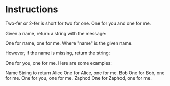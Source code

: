 # Instructions
Two-fer or 2-fer is short for two for one. One for you and one for me.

Given a name, return a string with the message:

One for name, one for me.
Where "name" is the given name.

However, if the name is missing, return the string:

One for you, one for me.
Here are some examples:

Name	String to return
Alice	One for Alice, one for me.
Bob	One for Bob, one for me.
One for you, one for me.
Zaphod	One for Zaphod, one for me.
